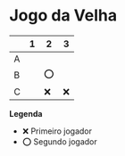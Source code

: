 # Jogo da Velha

|   | 1 | 2 | 3 |
|---|---|---|---|
| A |   |   |   |
| B |   | ⭕ |   |
| C |   | ❌ | ❌ |

**Legenda**

- ❌ Primeiro jogador 
- ⭕ Segundo jogador